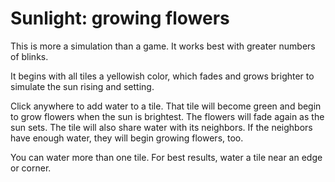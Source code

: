# Sunlight: growing flowers

This is more a simulation than a game. It works best with greater numbers of blinks. 

It begins with all tiles a yellowish color, which fades and grows brighter to simulate the sun rising and setting. 

Click anywhere to add water to a tile. That tile will become green and begin to grow flowers when the sun is brightest. The flowers will fade again as the sun sets. The tile will also share water with its neighbors. If the neighbors have enough water, they will begin growing flowers, too. 

You can water more than one tile. For best results, water a tile near an edge or corner.


